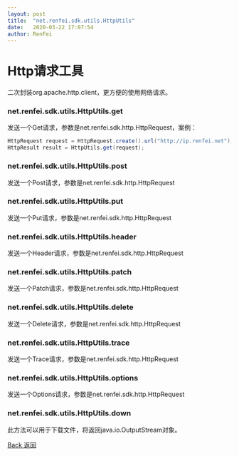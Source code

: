 ```yaml
---
layout: post
title:  "net.renfei.sdk.utils.HttpUtils"
date:   2020-03-22 17:07:54
author: RenFei
---
```


# Http请求工具
二次封装org.apache.http.client，更方便的使用网络请求。

### net.renfei.sdk.utils.HttpUtils.get
发送一个Get请求，参数是net.renfei.sdk.http.HttpRequest，案例：
```java
HttpRequest request = HttpRequest.create().url("http://ip.renfei.net");
HttpResult result = HttpUtils.get(request);
```
### net.renfei.sdk.utils.HttpUtils.post
发送一个Post请求，参数是net.renfei.sdk.http.HttpRequest
### net.renfei.sdk.utils.HttpUtils.put
发送一个Put请求，参数是net.renfei.sdk.http.HttpRequest
### net.renfei.sdk.utils.HttpUtils.header
发送一个Header请求，参数是net.renfei.sdk.http.HttpRequest

### net.renfei.sdk.utils.HttpUtils.patch
发送一个Patch请求，参数是net.renfei.sdk.http.HttpRequest
### net.renfei.sdk.utils.HttpUtils.delete
发送一个Delete请求，参数是net.renfei.sdk.http.HttpRequest
### net.renfei.sdk.utils.HttpUtils.trace
发送一个Trace请求，参数是net.renfei.sdk.http.HttpRequest
### net.renfei.sdk.utils.HttpUtils.options
发送一个Options请求，参数是net.renfei.sdk.http.HttpRequest
### net.renfei.sdk.utils.HttpUtils.down
此方法可以用于下载文件，将返回java.io.OutputStream对象。

<a href="/">Back 返回</a>